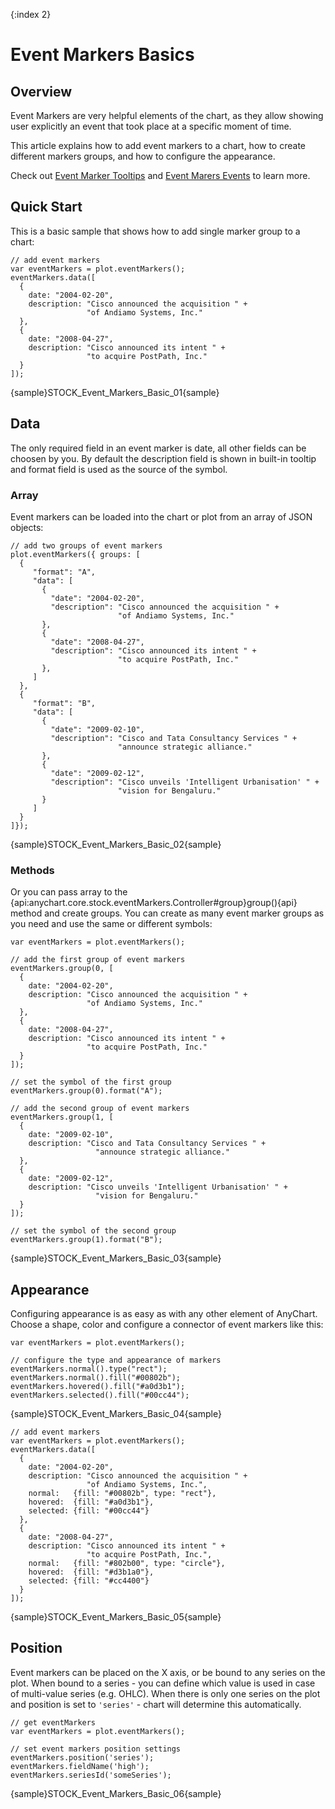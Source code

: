 {:index 2}

# Event Markers Basics

## Overview

Event Markers are very helpful elements of the chart, as they allow showing user explicitly an event that took place at a specific moment of time.

This article explains how to add event markers to a chart, how to create different markers groups, and how to configure the appearance.

Check out [Event Marker Tooltips](Tooltips) and [Event Marers Events](Events) to learn more.

## Quick Start

This is a basic sample that shows how to add single marker group to a chart:

```
// add event markers
var eventMarkers = plot.eventMarkers();
eventMarkers.data([
  {
    date: "2004-02-20",
    description: "Cisco announced the acquisition " +
                 "of Andiamo Systems, Inc."
  },
  {
    date: "2008-04-27",
    description: "Cisco announced its intent " +
                 "to acquire PostPath, Inc."
  }
]);  
```

{sample}STOCK\_Event\_Markers\_Basic\_01{sample}

## Data

The only required field in an event marker is date, all other fields can be choosen by you. By default the description field is shown in built-in tooltip and format field is used as the source of the symbol.

### Array

Event markers can be loaded into the chart or plot from an array of JSON objects:

```
// add two groups of event markers
plot.eventMarkers({ groups: [
  {
     "format": "A",
     "data": [
       {
         "date": "2004-02-20",
         "description": "Cisco announced the acquisition " +
                        "of Andiamo Systems, Inc."
       },
       {
         "date": "2008-04-27",
         "description": "Cisco announced its intent " +
                        "to acquire PostPath, Inc."
       },
     ]
  },
  {
     "format": "B",
     "data": [
       {
         "date": "2009-02-10",
         "description": "Cisco and Tata Consultancy Services " +
                        "announce strategic alliance."
       },
       {
         "date": "2009-02-12",
         "description": "Cisco unveils 'Intelligent Urbanisation' " +
                        "vision for Bengaluru."
       }
     ]
  }
]});
```

{sample}STOCK\_Event\_Markers\_Basic\_02{sample}

### Methods

Or you can pass array to the {api:anychart.core.stock.eventMarkers.Controller#group}group(){api} method and create groups. You can create as many event marker groups as you need and use the same or different symbols:

```
var eventMarkers = plot.eventMarkers();

// add the first group of event markers
eventMarkers.group(0, [
  {
    date: "2004-02-20",
    description: "Cisco announced the acquisition " +
                 "of Andiamo Systems, Inc."
  },
  {
    date: "2008-04-27",
    description: "Cisco announced its intent " +
                 "to acquire PostPath, Inc."
  }
]);

// set the symbol of the first group
eventMarkers.group(0).format("A");

// add the second group of event markers
eventMarkers.group(1, [
  {
    date: "2009-02-10",
    description: "Cisco and Tata Consultancy Services " +
                   "announce strategic alliance."
  },
  {
    date: "2009-02-12",
    description: "Cisco unveils 'Intelligent Urbanisation' " +
                   "vision for Bengaluru."
  }
]);

// set the symbol of the second group
eventMarkers.group(1).format("B");
```

{sample}STOCK\_Event\_Markers\_Basic\_03{sample}

## Appearance

Configuring appearance is as easy as with any other element of AnyChart. Choose a shape, color and configure a connector of event markers like this:

```
var eventMarkers = plot.eventMarkers();

// configure the type and appearance of markers
eventMarkers.normal().type("rect");
eventMarkers.normal().fill("#00802b");
eventMarkers.hovered().fill("#a0d3b1");
eventMarkers.selected().fill("#00cc44"); 
```

{sample}STOCK\_Event\_Markers\_Basic\_04{sample}

```
// add event markers
var eventMarkers = plot.eventMarkers();
eventMarkers.data([
  {
    date: "2004-02-20",
    description: "Cisco announced the acquisition " +
                 "of Andiamo Systems, Inc.",
    normal:   {fill: "#00802b", type: "rect"},
    hovered:  {fill: "#a0d3b1"},
    selected: {fill: "#00cc44"}   
  },
  {
    date: "2008-04-27",
    description: "Cisco announced its intent " +
                 "to acquire PostPath, Inc.",
    normal:   {fill: "#802b00", type: "circle"},
    hovered:  {fill: "#d3b1a0"},
    selected: {fill: "#cc4400"}   
  }
]);
```

{sample}STOCK\_Event\_Markers\_Basic\_05{sample}

## Position

Event markers can be placed on the X axis, or be bound to any series on the plot. When bound to a series - you can define which value is used in case of multi-value series (e.g. OHLC). When there is only one series on the plot and position is set to `'series'` - chart will determine this automatically.

```
// get eventMarkers
var eventMarkers = plot.eventMarkers();

// set event markers position settings
eventMarkers.position('series');
eventMarkers.fieldName('high');
eventMarkers.seriesId('someSeries');
```

{sample}STOCK\_Event\_Markers\_Basic\_06{sample}